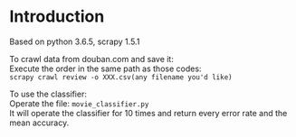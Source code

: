 # Introduction

Based on python 3.6.5, scrapy 1.5.1

To crawl data from douban.com and save it:  
Execute the order in the same path as those codes:  
`scrapy crawl review -o XXX.csv(any filename you'd like)`  

To use the classifier:  
Operate the file: `movie_classifier.py`  
It will operate the classifier for 10 times and return every error rate and the mean accuracy. 
